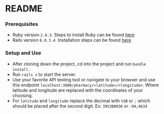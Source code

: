 # README

### Prerequisites
- Ruby version `2.6.3`. Steps to install Ruby can be found [here](https://www.ruby-lang.org/en/documentation/installation/)
- Rails version `6.0.3.4`. Installation steps can be found [here](https://guides.rubyonrails.org/v5.0/getting_started.html)

### Setup and Use
  - After cloning down the project, cd into the project and run `bundle install`.
  - Run `rails s` to start the server.
  - Use your favorite API testing tool or navigate to your browser and use this endpoint `localhost:3000/pharmacy/<latitude>/<longitude>`. Where latitude and longitude are replaced with the coordinates of your choosing.
  - For `latitude` and `longitude` replace the decimal with `%3B` or `;` which should be placed after the second digit. Ex: `39%3B0036` or `-94;4634`
